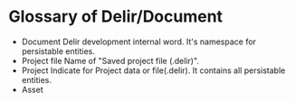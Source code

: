 # Glossary of Delir/Document
- Document
    Delir development internal word.
    It's namespace for persistable entities.
- Project file 
    Name of "Saved project file (.delir)".
- Project
    Indicate for Project data or file(.delir).
    It contains all persistable entities.
- Asset
